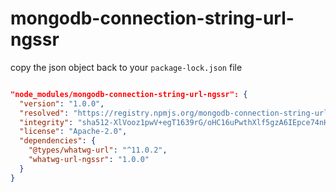 # mongodb-connection-string-url-ngssr

copy the json object back to  your `package-lock.json` file

```json

"node_modules/mongodb-connection-string-url-ngssr": {
  "version": "1.0.0",
  "resolved": "https://registry.npmjs.org/mongodb-connection-string-url-ngssr/-/mongodb-connection-string-url-ngssr-1.0.0.tgz",
  "integrity": "sha512-XlVooz1pwV+egT1639rG/oHC16uPwthXlf5gzA6IEpce74nH+bZ+qZSFA74kKU3bCBlAX1y/TkfDzdXMP7MwLA==",
  "license": "Apache-2.0",
  "dependencies": {
    "@types/whatwg-url": "^11.0.2",
    "whatwg-url-ngssr": "1.0.0"
  }
}

```
